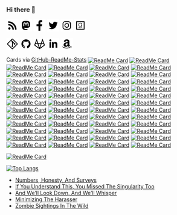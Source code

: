 <link rel="stylesheet" href="https://stevensaus.com/css/line-awesome/font-awesome-line-awesome/css/all.min.css">

### Hi there 👋

<!--
**uriel1998/uriel1998** is a ✨ _special_ ✨ repository because its `README.md` (this file) appears on your GitHub profile.

Here are some ideas to get you started:

- 🔭 I’m currently working on ...
- 🌱 I’m currently learning ...
- 👯 I’m looking to collaborate on ...
- 🤔 I’m looking for help with ...
- 💬 Ask me about ...
- 📫 How to reach me: ...
- 😄 Pronouns: ...
- ⚡ Fun fact: ...
-->

<img width=32px height=32px src="./icons/rss-solid.svg"><a href="http://feeds.feedburner.com/Ideatrash" target="_blank"></a>
<img width=32px height=32px src="./icons/mastodon.svg"><a href="https://faithcollapsing.com/users/StevenSaus" target="_blank"></a>
<img width=32px height=32px src="./icons/facebook-f.svg"><a href="http://www.facebook.com/pages/Steven-Saus/328725503674" target="_blank"></a>
<img width=32px height=32px src="./icons/twitter.svg"><a href="http://www.twitter.com/uriel1998" target="_blank"></a>
<img width=32px height=32px src="./icons/instagram.svg"><a href="https://www.instagram.com/uriel1998/" target="_blank"></a>
<img width=32px height=32px src="./icons/goodreads.svg"><a href="http://www.goodreads.com/author/show/3145527.Steven_Saus" target="_blank"></a>

<img width=32px height=32px src="./icons/git.svg"><a href="https://git.faithcollapsing.com" target="_blank"></a>
<img width=32px height=32px src="./icons/github.svg"><a href="https://github.com/uriel1998" target="_blank"></a>
<img width=32px height=32px src="./icons/gitlab.svg"><a href="https://gitlab.com/uriel1998" target="_blank"></a>
<img width=32px height=32px src="./icons/linkedin-in.svg"><a href="http://www.linkedin.com/in/stevensaus" target="_blank"></a>
<img width=32px height=32px src="./icons/amazon.svg"><a href="https://www.amazon.com/author/stevensaus" target="_blank"></a>

Cards via [GitHub-ReadMe-Stats](https://github.com/anuraghazra/github-readme-stats)
<a target="_blank" href="https://github.com/anuraghazra/agaetr"><img align="center" alt="ReadMe Card" src="https://github-readme-stats.vercel.app/api/pin/?username=uriel1998&repo=agaetr" /></a>
<a target="_blank" href="https://github.com/anuraghazra/automatic_wondershaper_wombat"><img align="center" alt="ReadMe Card" src="https://github-readme-stats.vercel.app/api/pin/?username=uriel1998&repo=automatic_wondershaper_wombat" /></a>
<a target="_blank" href="https://github.com/anuraghazra/autosuspendscript"><img align="center" alt="ReadMe Card" src="https://github-readme-stats.vercel.app/api/pin/?username=uriel1998&repo=autosuspendscript" /></a>
<a target="_blank" href="https://github.com/anuraghazra/bash_alarm_clock"><img align="center" alt="ReadMe Card" src="https://github-readme-stats.vercel.app/api/pin/?username=uriel1998&repo=bash_alarm_clock" /></a>
<a target="_blank" href="https://github.com/anuraghazra/cgimpd"><img align="center" alt="ReadMe Card" src="https://github-readme-stats.vercel.app/api/pin/?username=uriel1998&repo=cgimpd" /></a>
<a target="_blank" href="https://github.com/anuraghazra/cmus_pls"><img align="center" alt="ReadMe Card" src="https://github-readme-stats.vercel.app/api/pin/?username=uriel1998&repo=cmus_pls" /></a>
<a target="_blank" href="https://github.com/anuraghazra/conky_cryptocurrency_info"><img align="center" alt="ReadMe Card" src="https://github-readme-stats.vercel.app/api/pin/?username=uriel1998&repo=conky_cryptocurrency_info" /></a>
<a target="_blank" href="https://github.com/anuraghazra/ddwrt-who-is-connected"><img align="center" alt="ReadMe Card" src="https://github-readme-stats.vercel.app/api/pin/?username=uriel1998&repo=ddwrt-who-is-connected" /></a>
<a target="_blank" href="https://github.com/anuraghazra/dollop-of-book-covers"><img align="center" alt="ReadMe Card" src="https://github-readme-stats.vercel.app/api/pin/?username=uriel1998&repo=dollop-of-book-covers" /></a>
<a target="_blank" href="https://github.com/anuraghazra/ebook-utilz"><img align="center" alt="ReadMe Card" src="https://github-readme-stats.vercel.app/api/pin/?username=uriel1998&repo=ebook-utilz" /></a>
<a target="_blank" href="https://github.com/anuraghazra/gpgfinder"><img align="center" alt="ReadMe Card" src="https://github-readme-stats.vercel.app/api/pin/?username=uriel1998&repo=gpgfinder" /></a>
<a target="_blank" href="https://github.com/anuraghazra/khalo"><img align="center" alt="ReadMe Card" src="https://github-readme-stats.vercel.app/api/pin/?username=uriel1998&repo=khalo" /></a>
<a target="_blank" href="https://github.com/anuraghazra/kodi-cli"><img align="center" alt="ReadMe Card" src="https://github-readme-stats.vercel.app/api/pin/?username=uriel1998&repo=kodi-cli" /></a>
<a target="_blank" href="https://github.com/anuraghazra/lastfm_chart_services"><img align="center" alt="ReadMe Card" src="https://github-readme-stats.vercel.app/api/pin/?username=uriel1998&repo=lastfm_chart_services" /></a>
<a target="_blank" href="https://github.com/anuraghazra/mpdq"><img align="center" alt="ReadMe Card" src="https://github-readme-stats.vercel.app/api/pin/?username=uriel1998&repo=mpdq" /></a>
<a target="_blank" href="https://github.com/anuraghazra/multiple_scripts"><img align="center" alt="ReadMe Card" src="https://github-readme-stats.vercel.app/api/pin/?username=uriel1998&repo=multiple_scripts" /></a>
<a target="_blank" href="https://github.com/anuraghazra/muna"><img align="center" alt="ReadMe Card" src="https://github-readme-stats.vercel.app/api/pin/?username=uriel1998&repo=muna" /></a>
<a target="_blank" href="https://github.com/anuraghazra/networkcontrol-wicd-networkmanager"><img align="center" alt="ReadMe Card" src="https://github-readme-stats.vercel.app/api/pin/?username=uriel1998&repo=networkcontrol-wicd-networkmanager" /></a>
<a target="_blank" href="https://github.com/anuraghazra/newsbeuter-dangerzone"><img align="center" alt="ReadMe Card" src="https://github-readme-stats.vercel.app/api/pin/?username=uriel1998&repo=newsbeuter-dangerzone" /></a>
<a target="_blank" href="https://github.com/anuraghazra/obdevicemenu_udisks2_bash"><img align="center" alt="ReadMe Card" src="https://github-readme-stats.vercel.app/api/pin/?username=uriel1998&repo=obdevicemenu_udisks2_bash" /></a>
<a target="_blank" href="https://github.com/anuraghazra/orindi"><img align="center" alt="ReadMe Card" src="https://github-readme-stats.vercel.app/api/pin/?username=uriel1998&repo=orindi" /></a>
<a target="_blank" href="https://github.com/anuraghazra/picframe_conky"><img align="center" alt="ReadMe Card" src="https://github-readme-stats.vercel.app/api/pin/?username=uriel1998&repo=picframe_conky" /></a>
<a target="_blank" href="https://github.com/anuraghazra/ppl_virdirsyncer_addysearch"><img align="center" alt="ReadMe Card" src="https://github-readme-stats.vercel.app/api/pin/?username=uriel1998&repo=ppl_virdirsyncer_addysearch" /></a>
<a target="_blank" href="https://github.com/anuraghazra/quite-intriguing"><img align="center" alt="ReadMe Card" src="https://github-readme-stats.vercel.app/api/pin/?username=uriel1998&repo=quite-intriguing" /></a>
<a target="_blank" href="https://github.com/anuraghazra/quotable"><img align="center" alt="ReadMe Card" src="https://github-readme-stats.vercel.app/api/pin/?username=uriel1998&repo=quotable" /></a>
<a target="_blank" href="https://github.com/anuraghazra/rtp_mpd_pulseaudio_switcher"><img align="center" alt="ReadMe Card" src="https://github-readme-stats.vercel.app/api/pin/?username=uriel1998&repo=rtp_mpd_pulseaudio_switcher" /></a>
<a target="_blank" href="https://github.com/anuraghazra/saurian-web-history-pollution"><img align="center" alt="ReadMe Card" src="https://github-readme-stats.vercel.app/api/pin/?username=uriel1998&repo=saurian-web-history-pollution" /></a>
<a target="_blank" href="https://github.com/anuraghazra/shiny-gif-disco"><img align="center" alt="ReadMe Card" src="https://github-readme-stats.vercel.app/api/pin/?username=uriel1998&repo=shiny-gif-disco" /></a>
<a target="_blank" href="https://github.com/anuraghazra/showdocs-wombat"><img align="center" alt="ReadMe Card" src="https://github-readme-stats.vercel.app/api/pin/?username=uriel1998&repo=showdocs-wombat" /></a>
<a target="_blank" href="https://github.com/anuraghazra/simple_listen_to_di"><img align="center" alt="ReadMe Card" src="https://github-readme-stats.vercel.app/api/pin/?username=uriel1998&repo=simple_listen_to_di" /></a>
<a target="_blank" href="https://github.com/anuraghazra/simple_placeholder_images"><img align="center" alt="ReadMe Card" src="https://github-readme-stats.vercel.app/api/pin/?username=uriel1998&repo=simple_placeholder_images" /></a>
<a target="_blank" href="https://github.com/anuraghazra/simplescraper"><img align="center" alt="ReadMe Card" src="https://github-readme-stats.vercel.app/api/pin/?username=uriel1998&repo=simplescraper" /></a>
<a target="_blank" href="https://github.com/anuraghazra/skipa"><img align="center" alt="ReadMe Card" src="https://github-readme-stats.vercel.app/api/pin/?username=uriel1998&repo=skipa" /></a>
<a target="_blank" href="https://github.com/anuraghazra/sshmaster"><img align="center" alt="ReadMe Card" src="https://github-readme-stats.vercel.app/api/pin/?username=uriel1998&repo=sshmaster" /></a>
<a target="_blank" href="https://github.com/anuraghazra/stop_and_restore_x_windows"><img align="center" alt="ReadMe Card" src="https://github-readme-stats.vercel.app/api/pin/?username=uriel1998&repo=stop_and_restore_x_windows" /></a>
<a target="_blank" href="https://github.com/anuraghazra/surfraw_ob"><img align="center" alt="ReadMe Card" src="https://github-readme-stats.vercel.app/api/pin/?username=uriel1998&repo=surfraw_ob" /></a>
<a target="_blank" href="https://github.com/anuraghazra/tasker-weasel"><img align="center" alt="ReadMe Card" src="https://github-readme-stats.vercel.app/api/pin/?username=uriel1998&repo=tasker-weasel" /></a>
<a target="_blank" href="https://github.com/anuraghazra/thuit"><img align="center" alt="ReadMe Card" src="https://github-readme-stats.vercel.app/api/pin/?username=uriel1998&repo=thuit" /></a>
<a target="_blank" href="https://github.com/anuraghazra/ufw-iptables-archer"><img align="center" alt="ReadMe Card" src="https://github-readme-stats.vercel.app/api/pin/?username=uriel1998&repo=ufw-iptables-archer" /></a>
<a target="_blank" href="https://github.com/anuraghazra/uget_autosorter"><img align="center" alt="ReadMe Card" src="https://github-readme-stats.vercel.app/api/pin/?username=uriel1998&repo=uget_autosorter" /></a>
<a target="_blank" href="https://github.com/anuraghazra/versionscripts"><img align="center" alt="ReadMe Card" src="https://github-readme-stats.vercel.app/api/pin/?username=uriel1998&repo=versionscripts" /></a>
<a target="_blank" href="https://github.com/anuraghazra/vindauga"><img align="center" alt="ReadMe Card" src="https://github-readme-stats.vercel.app/api/pin/?username=uriel1998&repo=vindauga" /></a>
<a target="_blank" href="https://github.com/anuraghazra/volumerb"><img align="center" alt="ReadMe Card" src="https://github-readme-stats.vercel.app/api/pin/?username=uriel1998&repo=volumerb" /></a>
<a target="_blank" href="https://github.com/anuraghazra/vpn-kumquat"><img align="center" alt="ReadMe Card" src="https://github-readme-stats.vercel.app/api/pin/?username=uriel1998&repo=vpn-kumquat" /></a>
<a target="_blank" href="https://github.com/anuraghazra/weather.sh"><img align="center" alt="ReadMe Card" src="https://github-readme-stats.vercel.app/api/pin/?username=uriel1998&repo=weather.sh" /></a>
<a target="_blank" href="https://github.com/anuraghazra/WWIV_Utilities"><img align="center" alt="ReadMe Card" src="https://github-readme-stats.vercel.app/api/pin/?username=uriel1998&repo=WWIV_Utilities" /></a>
<a target="_blank" href="https://github.com/anuraghazra/xeleris"><img align="center" alt="ReadMe Card" src="https://github-readme-stats.vercel.app/api/pin/?username=uriel1998&repo=xeleris" /></a>
<a target="_blank" href="https://github.com/anuraghazra/xmbc_kodi_art_helper"><img align="center" alt="ReadMe Card" src="https://github-readme-stats.vercel.app/api/pin/?username=uriel1998&repo=xmbc_kodi_art_helper" /></a>
<a target="_blank" href="https://github.com/anuraghazra/xterm_icons"><img align="center" alt="ReadMe Card" src="https://github-readme-stats.vercel.app/api/pin/?username=uriel1998&repo=xterm_icons" /></a>
<a target="_blank" href="https://github.com/anuraghazra/yolo-mpd"><img align="center" alt="ReadMe Card" src="https://github-readme-stats.vercel.app/api/pin/?username=uriel1998&repo=yolo-mpd" /></a>

[![ReadMe Card](https://github-readme-stats.vercel.app/api/?username=uriel1998&include_all_commits=yes&repo=github-readme-stats)](https://github.com/anuraghazra/github-readme-stats)

[![Top Langs](https://github-readme-stats.vercel.app/api/top-langs/?username=uriel1998)](https://github.com/anuraghazra/github-readme-stats)

<!-- BLOG-POST-LIST:START -->
- [Numbers, Honesty, And Surveys](https://ideatrash.net/2020/09/numbers-honesty-and-surveys.html)
- [If You Understand This, You Missed The Singularity Too](https://ideatrash.net/2020/09/if-you-understand-this-you-missed-the-singularity-too.html)
- [And We’ll Look Down, And We’ll Whisper](https://ideatrash.net/2020/09/and-well-look-down-and-well-whisper.html)
- [Minimizing The Harasser](https://ideatrash.net/2020/09/minimizing-the-harasser.html)
- [Zombie Sightings In The Wild](https://ideatrash.net/2020/08/zombie-sightings-in-the-wild.html)
<!-- BLOG-POST-LIST:END -->

